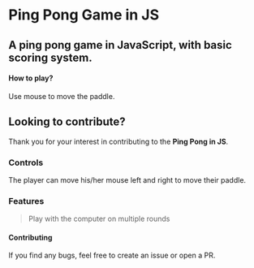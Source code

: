 # Ping Pong Game in JS
## A ping pong game in JavaScript, with basic scoring system.


#### How to play? 
Use mouse to move the paddle.

## Looking to contribute?
Thank you for your interest in contributing to the **Ping Pong in JS**.

### Controls

The player can move his/her mouse left and right to move their paddle.

### Features
> Play with the computer on multiple rounds

#### Contributing
If you find any bugs, feel free to create an issue or open a PR.

